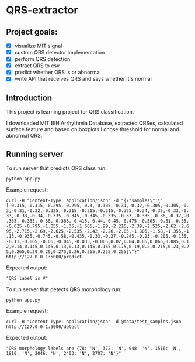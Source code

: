 # QRS-extractor

## Project goals:
- [x] visualize MIT signal
- [x] custom QRS detector implementation
- [x] perform QRS detection
- [x] extract QRS to csv
- [x] predict whether QRS is or abnormal
- [x] write API that receives QRS and says whether it's normal

## Introduction
This project is learning project for QRS classification. 

I downloaded MIT BIH Arrhythmia Database, extracted QRSes,  calculated surface feature and based on boxplots I chose threshold for normal and abnormal QRS.

## Running server
To run server that predicts QRS class run:

`python app.py`

Example request:

`curl -H "Content-Type: application/json" -d "{\"samples\":\"[-0.315,-0.315,-0.295,-0.295,-0.3,-0.305,-0.31,-0.32,-0.305,-0.305,-0.3,-0.31,-0.32,-0.325,-0.315,-0.315,-0.315,-0.325,-0.34,-0.35,-0.33,-0.33,-0.33,-0.34,-0.335,-0.345,-0.345,-0.335,-0.33,-0.335,-0.36,-0.37,-0.365,-0.355,-0.38,-0.385,-0.415,-0.44,-0.45,-0.475,-0.505,-0.51,-0.55,-0.625,-0.795,-1.055,-1.35,-1.685,-1.99,-2.215,-2.39,-2.525,-2.62,-2.695,-2.715,-2.69,-2.625,-2.535,-2.42,-2.26,-2.05,-1.805,-1.58,-1.355,-1.15,-0.935,-0.745,-0.58,-0.435,-0.33,-0.27,-0.245,-0.23,-0.205,-0.155,-0.11,-0.065,-0.06,-0.045,-0.035,-0.005,0.02,0.04,0.05,0.065,0.085,0.12,0.14,0.145,0.145,0.13,0.13,0.145,0.165,0.175,0.19,0.2,0.215,0.23,0.25,0.265,0.29,0.29,0.275,0.26,0.265,0.255,0.255]\"}" http://127.0.0.1:5000/predict`

Expected output:

`"QRS label is V"`

To run server that detects QRS morphology run:

`python app.py`

Example request:

`curl -H "Content-Type: application/json" -d @data/test_samples.json http://127.0.0.1:5000/detect`

Expected output:

`"QRS morphology labels are {78: 'N', 372: 'N', 948: 'N', 1516: 'N', 1810: 'N', 2046: 'N', 2403: 'N', 2707: 'N'}"`
